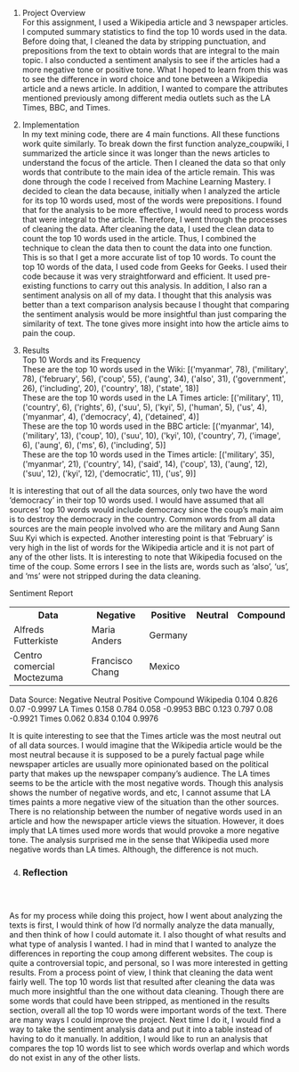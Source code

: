 1. Project Overview </br>
For this assignment, I used a Wikipedia article and 3 newspaper articles. I computed summary statistics to find the top 10 words used in the data. Before doing that, I cleaned the data by stripping punctuation, and prepositions from the text to obtain words that are integral to the main topic. I also conducted a sentiment analysis to see if the articles had a more negative tone or positive tone. What I hoped to learn from this was to see the difference in word choice and tone between a Wikipedia article and a news article. In addition, I wanted to compare the attributes mentioned previously among different media outlets such as the LA Times, BBC, and Times.


2. Implementation </br>
In my text mining code, there are 4 main functions. All these functions work quite similarly. To break down the first function analyze_coupwiki, I summarized the article since it was longer than the news articles to understand the focus of the article. Then I cleaned the data so that only words that contribute to the main idea of the article remain. This was done through the code I received from Machine Learning Mastery. I decided to clean the data because, initially when I analyzed the article for its top 10 words used, most of the words were prepositions. I found that for the analysis to be more effective, I would need to process words that were integral to the article. Therefore, I went through the processes of cleaning the data. After cleaning the data, I used the clean data to count the top 10 words used in the article. Thus, I combined the technique to clean the data then to count the data into one function. This is so that I get a more accurate list of top 10 words. To count the top 10 words of the data, I used code from Geeks for Geeks. I used their code because it was very straightforward and efficient. It used pre-existing functions to carry out this analysis. 
In addition, I also ran a sentiment analysis on all of my data. I thought that this analysis was better than a text comparison analysis because I thought that comparing the sentiment analysis would be more insightful than just comparing the similarity of text. The tone gives more insight into how the article aims to pain the coup. 

3. Results </br>
Top 10 Words and its Frequency </br>
These are the top 10 words used in the Wiki: [('myanmar', 78), ('military', 78), ('february', 56), ('coup', 55), ('aung', 34), ('also', 31), ('government', 26), ('including', 20), ('country', 18), ('state', 18)]</br>
These are the top 10 words used in the LA Times article: [('military', 11), ('country', 6), ('rights', 6), ('suu', 5), ('kyi', 5), ('human', 5), ('us', 4), ('myanmar', 4), ('democracy', 4), ('detained', 4)]</br>
These are the top 10 words used in the BBC article: [('myanmar', 14), ('military', 13), ('coup', 10), ('suu', 10), ('kyi', 10), ('country', 7), ('image', 6), ('aung', 6), ('ms', 6), ('including', 5)]</br>
These are the top 10 words used in the Times article: [('military', 35), ('myanmar', 21), ('country', 14), ('said', 14), ('coup', 13), ('aung', 12), ('suu', 12), ('kyi', 12), ('democratic', 11), ('us', 9)]</br>

It is interesting that out of all the data sources, only two have the word ‘democracy’ in their top 10 words used. I would have assumed that all sources’ top 10 words would include democracy since the coup’s main aim is to destroy the democracy in the country. Common words from all data sources are the main people involved who are the military and Aung Sann Suu Kyi which is expected. Another interesting point is that ‘February’ is very high in the list of words for the Wikipedia article and it is not part of any of the other lists. It is interesting to note that Wikipedia focused on the time of the coup. Some errors I see in the lists are, words such as ‘also’, ‘us’, and ‘ms’ were not stripped during the data cleaning.</br>

Sentiment Report
<table>
  <tr>
    <th>Data</th>
    <th>Negative</th>
    <th>Positive</th>
    <th>Neutral</th>
    <th>Compound</th>
  </tr>
  <tr>
    <td>Alfreds Futterkiste</td>
    <td>Maria Anders</td>
    <td>Germany</td>
  </tr>
  <tr>
    <td>Centro comercial Moctezuma</td>
    <td>Francisco Chang</td>
    <td>Mexico</td>
  </tr>
</table>
Data Source:
Negative
Neutral
Positive
Compound
Wikipedia 
0.104
0.826
0.07
-0.9997
LA Times
0.158
0.784
0.058
-0.9953
BBC
0.123
0.797
0.08
-0.9921
Times
0.062
0.834
0.104
0.9976

 
It is quite interesting to see that the Times article was the most neutral out of all data sources. I would imagine that the Wikipedia article would be the most neutral because it is supposed to be a purely factual page while newspaper articles are usually more opinionated based on the political party that makes up the newspaper company’s audience. The LA times seems to be the article with the most negative words. Though this analysis shows the number of negative words, and etc, I cannot assume that LA times paints a more negative view of the situation than the other sources. There is no relationship between the number of negative words used in an article and how the newspaper article views the situation. However, it does imply that LA times used more words that would provoke a more negative tone. The analysis surprised me in the sense that Wikipedia used more negative words than LA times. Although, the difference is not much.</br>


4. <h3>Reflection<h3></br>
As for my process while doing this project, how I went about analyzing the texts is first, I would think of how I’d normally analyze the data manually, and then think of how I could automate it. I also thought of what results and what type of analysis I wanted. I had in mind that I wanted to analyze the differences in reporting the coup among different websites. The coup is quite a controversial topic, and personal, so I was more interested in getting results. From a process point of view, I think that cleaning the data went fairly well. The top 10 words list that resulted after cleaning the data was much more insightful than the one without data cleaning. Though there are some words that could have been stripped, as mentioned in the results section, overall all the top 10 words were important words of the text. There are many ways I could improve the project. Next time I do it, I would find a way to take the sentiment analysis data and put it into a table instead of having to do it manually. In addition, I would like to run an analysis that compares the top 10 words list to see which words overlap and which words do not exist in any of the other lists.
 


